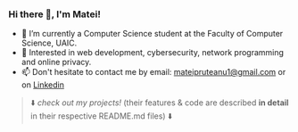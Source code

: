 ### Hi there 👋, I'm Matei!

- 🔋 I’m currently a Computer Science student at the Faculty of Computer Science, UAIC.
- 🤔 Interested in web development, cybersecurity, network programming and online privacy.
- 📫 Don't hesitate to contact me by email: [mateipruteanu1@gmail.com](mailto:mateipruteanu1@gmail.com) or on [Linkedin](https://www.linkedin.com/in/mateipruteanu/)

> ⬇️ _check out my projects!_ (their features & code are described **in detail** in their respective README.md files) ⬇️

